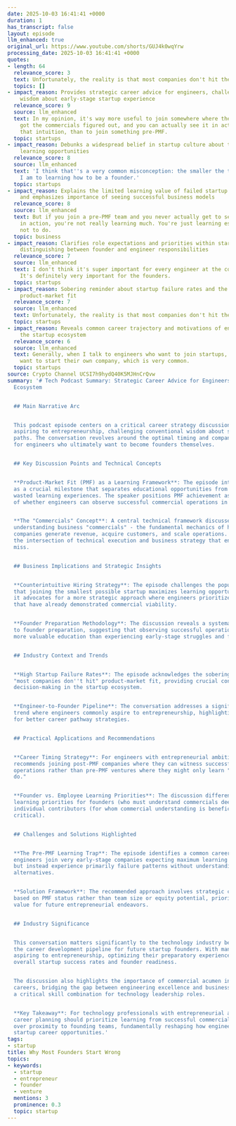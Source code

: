 ```yaml
---
date: 2025-10-03 16:41:41 +0000
duration: 1
has_transcript: false
layout: episode
llm_enhanced: true
original_url: https://www.youtube.com/shorts/GUJ4k0wqYrw
processing_date: 2025-10-03 16:41:41 +0000
quotes:
- length: 64
  relevance_score: 3
  text: Unfortunately, the reality is that most companies don't hit them
  topics: []
- impact_reason: Provides strategic career advice for engineers, challenging conventional
    wisdom about early-stage startup experience
  relevance_score: 9
  source: llm_enhanced
  text: In my opinion, it's way more useful to join somewhere where they've already
    got the commercials figured out, and you can actually see it in action and build
    that intuition, than to join something pre-PMF.
  topic: startups
- impact_reason: Debunks a widespread belief in startup culture about team size and
    learning opportunities
  relevance_score: 8
  source: llm_enhanced
  text: 'I think that''s a very common misconception: the smaller the team, the closer
    I am to learning how to be a founder.'
  topic: startups
- impact_reason: Explains the limited learning value of failed startup experiences
    and emphasizes importance of seeing successful business models
  relevance_score: 8
  source: llm_enhanced
  text: But if you join a pre-PMF team and you never actually get to see the commercials
    in action, you're not really learning much. You're just learning essentially what
    not to do.
  topic: business
- impact_reason: Clarifies role expectations and priorities within startup teams,
    distinguishing between founder and engineer responsibilities
  relevance_score: 7
  source: llm_enhanced
  text: I don't think it's super important for every engineer at the company commercial.
    It's definitely very important for the founders.
  topic: startups
- impact_reason: Sobering reminder about startup failure rates and the rarity of achieving
    product-market fit
  relevance_score: 7
  source: llm_enhanced
  text: Unfortunately, the reality is that most companies don't hit them.
  topic: startups
- impact_reason: Reveals common career trajectory and motivations of engineers in
    the startup ecosystem
  relevance_score: 6
  source: llm_enhanced
  text: Generally, when I talk to engineers who want to join startups, they eventually
    want to start their own company, which is very common.
  topic: startups
source: Crypto Channel UCSI7h9hydQ40K5MJHnCrQvw
summary: '# Tech Podcast Summary: Strategic Career Advice for Engineers in the Startup
  Ecosystem


  ## Main Narrative Arc


  This podcast episode centers on a critical career strategy discussion for engineers
  aspiring to entrepreneurship, challenging conventional wisdom about startup career
  paths. The conversation revolves around the optimal timing and company selection
  for engineers who ultimately want to become founders themselves.


  ## Key Discussion Points and Technical Concepts


  **Product-Market Fit (PMF) as a Learning Framework**: The episode introduces PMF
  as a crucial milestone that separates educational opportunities from potentially
  wasted learning experiences. The speaker positions PMF achievement as a binary indicator
  of whether engineers can observe successful commercial operations in action.


  **The "Commercials" Concept**: A central technical framework discussed involves
  understanding business "commercials" - the fundamental mechanics of how successful
  companies generate revenue, acquire customers, and scale operations. This represents
  the intersection of technical execution and business strategy that engineers often
  miss.


  ## Business Implications and Strategic Insights


  **Counterintuitive Hiring Strategy**: The episode challenges the popular belief
  that joining the smallest possible startup maximizes learning opportunities. Instead,
  it advocates for a more strategic approach where engineers prioritize companies
  that have already demonstrated commercial viability.


  **Founder Preparation Methodology**: The discussion reveals a systematic approach
  to founder preparation, suggesting that observing successful operations provides
  more valuable education than experiencing early-stage struggles and failures.


  ## Industry Context and Trends


  **High Startup Failure Rates**: The episode acknowledges the sobering reality that
  "most companies don''t hit" product-market fit, providing crucial context for career
  decision-making in the startup ecosystem.


  **Engineer-to-Founder Pipeline**: The conversation addresses a significant industry
  trend where engineers commonly aspire to entrepreneurship, highlighting the need
  for better career pathway strategies.


  ## Practical Applications and Recommendations


  **Career Timing Strategy**: For engineers with entrepreneurial ambitions, the episode
  recommends joining post-PMF companies where they can witness successful commercial
  operations rather than pre-PMF ventures where they might only learn "what not to
  do."


  **Founder vs. Employee Learning Priorities**: The discussion differentiates between
  learning priorities for founders (who must understand commercials deeply) versus
  individual contributors (for whom commercial understanding is beneficial but not
  critical).


  ## Challenges and Solutions Highlighted


  **The Pre-PMF Learning Trap**: The episode identifies a common career mistake where
  engineers join very early-stage companies expecting maximum learning opportunities
  but instead experience primarily failure patterns without understanding successful
  alternatives.


  **Solution Framework**: The recommended approach involves strategic company selection
  based on PMF status rather than team size or equity potential, prioritizing educational
  value for future entrepreneurial endeavors.


  ## Industry Significance


  This conversation matters significantly to the technology industry because it addresses
  the career development pipeline for future startup founders. With many engineers
  aspiring to entrepreneurship, optimizing their preparatory experiences could improve
  overall startup success rates and founder readiness.


  The discussion also highlights the importance of commercial acumen in technical
  careers, bridging the gap between engineering excellence and business success -
  a critical skill combination for technology leadership roles.


  **Key Takeaway**: For technology professionals with entrepreneurial ambitions, strategic
  career planning should prioritize learning from successful commercial operations
  over proximity to founding teams, fundamentally reshaping how engineers approach
  startup career opportunities.'
tags:
- startup
title: Why Most Founders Start Wrong
topics:
- keywords:
  - startup
  - entrepreneur
  - founder
  - venture
  mentions: 3
  prominence: 0.3
  topic: startup
---
```


<!-- Episode automatically generated from analysis data -->
<!-- Processing completed: 2025-10-03 16:41:41 UTC -->

